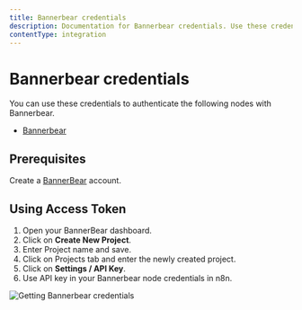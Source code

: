 ```yaml
---
title: Bannerbear credentials
description: Documentation for Bannerbear credentials. Use these credentials to authenticate Bannerbear in n8n, a workflow automation platform.
contentType: integration
---
```


# Bannerbear credentials

You can use these credentials to authenticate the following nodes with Bannerbear.

- [Bannerbear](/integrations/builtin/app-nodes/n8n-nodes-base.bannerbear/)


## Prerequisites

Create a [BannerBear](https://www.BannerBear.com/) account.

## Using Access Token

1. Open your BannerBear dashboard.
2. Click on **Create New Project**.
3. Enter Project name and save.
4. Click on Projects tab and enter the newly created project.
5. Click on **Settings / API Key**.
6. Use API key in your Bannerbear node credentials in n8n.


![Getting Bannerbear credentials](/_images/integrations/builtin/credentials/bannerbear/using-access-token.gif)

